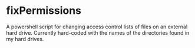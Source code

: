 # fixPermissions
 A powershell script for changing access control lists of files on an external hard drive. Currently hard-coded with the names of the directories found in my hard drives.
